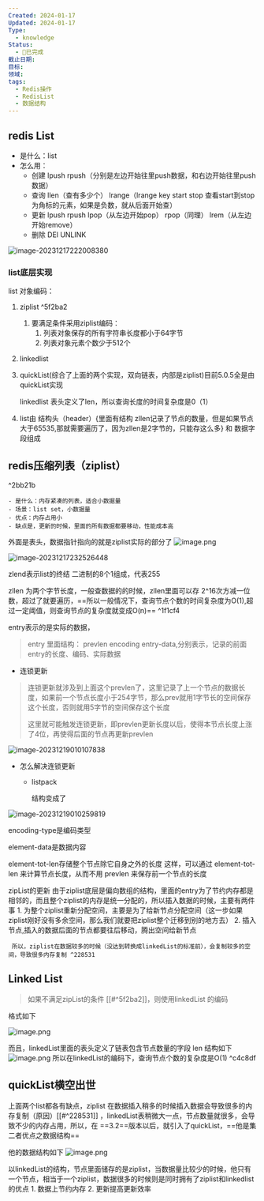 ```yaml
---
Created: 2024-01-17
Updated: 2024-01-17
Type:
  - knowledge
Status:
  - 🎃已完成
截止日期: 
目标: 
领域: 
tags:
  - Redis操作
  - RedisList
  - 数据结构
---
```



## redis List

- 是什么：list
- 怎么用：
  - 创建 lpush rpush（分别是左边开始往里push数据，和右边开始往里push数据）
  - 查询 llen（查有多少个） lrange（lrange key start stop 查看start到stop为角标的元素，如果是负数，就从后面开始查）
  - 更新 lpush rpush lpop（从左边开始pop） rpop（同理） lrem（从左边开始remove）
  - 删除 DEl UNLINK

![image-20231217222008380](D:\\study\img\image-20231217222008380.png)

### list底层实现

list 对象编码：

1. ziplist ^5f2ba2
	1.  要满足条件采用ziplist编码：
		1. 列表对象保存的所有字符串长度都小于64字节
		2. 列表对象元素个数少于512个

3. linkedlist

4. quickList(综合了上面的两个实现，双向链表，内部是ziplist)目前5.0.5全是由quickList实现

   

   linkedlist 表头定义了len，所以查询长度的时间复杂度是0（1）

4. list由  结构头（header）{里面有结构 zllen记录了节点的数量，但是如果节点大于65535,那就需要遍历了，因为zllen是2字节的，只能存这么多}   和 数据字段组成

## redis压缩列表（ziplist）

^2bb21b

	- 是什么：内存紧凑的列表，适合小数据量
	- 场景：list set，小数据量
	- 优点：内存占用小
	- 缺点是，更新的时候，里面的所有数据都要移动，性能成本高

外面是表头，数据指针指向的就是ziplist实际的部分了
![image.png](https://obsidian-pic-1317906728.cos.ap-nanjing.myqcloud.com/obsidian/20240105002312.png)


![image-20231217232526448](D:\\study\img\image-20231217232526448.png)

zlend表示list的终结 二进制的8个1组成，代表255

zllen 为两个字节长度，一般查数据的的时候，zllen里面可以存 2^16次方减一位数，超过了就要遍历，==所以一般情况下，查询节点个数的时间复杂度为O(1),超过一定阈值，则查询节点的复杂度就变成O(n)== ^1f1cf4

entry表示的是实际的数据，

> entry 里面结构： prevlen encoding entry-data,分别表示，记录的前面entry的长度、编码、实际数据

-  连锁更新

  > 连锁更新就涉及到上面这个prevlen了，这里记录了上一个节点的数据长度，如果前一个节点长度小于254字节，那么prev就用1字节长的空间保存这个长度，否则就用5字节的空间保存这个长度
  >
  > 这里就可能触发连锁更新，即prevlen更新长度以后，使得本节点长度上涨了4位，再使得后面的节点再更新prevlen

![image-20231219010107838](D:\\study\img\image-20231219010107838.png)

- 怎么解决连锁更新

  - listpack

    结构变成了 

![image-20231219010259819](D:\\study\img\image-20231219010259819.png)

encoding-type是编码类型

element-data是数据内容

element-tot-len存储整个节点除它自身之外的长度
这样，可以通过 element-tot-len 来计算节点长度，从而不用 prevlen 来保存前一个节点的长度

zipList的更新
	 由于ziplist底层是偏向数组的结构，里面的entry为了节约内存都是相邻的，而且整个ziplist的内存是统一分配的，所以插入数据的时候，主要有两件事
		 1. 为整个ziplist重新分配空间，主要是为了给新节点分配空间（这一步如果ziplist刚好没有多余空间，那么我们就要把ziplist整个迁移到别的地方去）
		 2. 插入节点,插入的数据后面的节点都要往后移动，腾出空间给新节点
	
	 所以，ziplist在数据较多的时候（没达到转换成linkedList的标准前），会复制较多的空间，导致很多内存复制 ^228531
## Linked List

> 如果不满足zipList的条件 [[#^5f2ba2]]，则使用linkedList 的编码

格式如下

![image.png](https://obsidian-pic-1317906728.cos.ap-nanjing.myqcloud.com/obsidian/20240105002807.png)


而且，linkedList里面的表头定义了链表包含节点数量的字段 len
	结构如下
	![image.png](https://obsidian-pic-1317906728.cos.ap-nanjing.myqcloud.com/obsidian/20240105005306.png)
	所以在linkedList的编码下，查询节点个数的复杂度是O(1) ^c4c8df


## quickList横空出世

上面两个list都各有缺点，ziplist 在数据插入稍多的时候插入数据会导致很多的内存复制（原因）[[#^228531]] ，linkedList表稍微大一点，节点数量就很多，会导致不少的内存占用，所以，在 ==3.2==版本以后，就引入了quickList，==他是集二者优点之数据结构==

他的数据结构如下
	![image.png](https://obsidian-pic-1317906728.cos.ap-nanjing.myqcloud.com/obsidian/20240105004503.png)

以linkedList的结构，节点里面储存的是ziplist，当数据量比较少的时候，他只有一个节点，相当于一个ziplist，数据很多的时候则是同时拥有了ziplist和linkedlist的优点
	1. 数据上节约内存
	2. 更新提高更新效率

